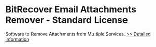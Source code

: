 # BitRecover Email Attachments Remover - Standard License
Software to Remove Attachments from Multiple Services.
[>> Detailed information](https://secure.shareit.com/shareit/product.html?productid=301002296&affiliateid=200057808)